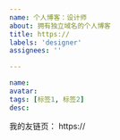 ```yaml
---
name: 个人博客：设计师
about: 拥有独立域名的个人博客
title: https://
labels: 'designer'
assignees: ''

---
```

<!-- 个人博客：设计师 -->
```yaml
name:
avatar:
tags: [标签1, 标签2]
desc:
```

<!-- 请添加 xaoxuu.com 到您的友链中，然后在下方写上您的友链页面链接： -->

我的友链页： https://

<!-- 如果您使用 issue 作为友链源，请下方写上 issue 仓库链接。 -->


<!-- end -->
